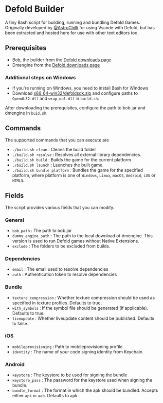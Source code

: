 # Defold Builder

A tiny Bash script for building, running and bundling Defold Games.
Originally developed by [@AstroChilli](https://github.com/astrochili) for using
Vscode with Defold, but has been extracted and hosted here for use with
other text editors too.

## Prerequisites

- Bob, the builder from the [Defold downloads page](https://d.defold.com)
- Dmengine from the [Defold downloads page](https://d.defold.com)

### Additional steps on Windows

- If you're running on Windows, you need to install Bash for Windows
- Download [x86_64-win32/defoldsdk.zip](https://d.defold.com/stable/) and
configure paths to `OpenAL32.dll` and `wrap_oal.dll` in `build.sh`.

After downloading the prerequisites, configure the path to bob.jar and dmengine
in `buid.sh`.

## Commands

The supported commands that you can execute are

- `./build.sh clean` : Cleans the build folder
- `./build.sh resolve` : Resolves all external library dependencies.
- `./build.sh build` : Builds the game for the current platform
- `./build.sh launch` : Launches the built game.
- `./build.sh bundle platform` : Bundles the game for the specified platform,
where platform is one of `Windows`, `Linux`, `macOS`, `Android`, `iOS` or `HTML5`.

## Fields

The script provides various fields that you can modify.

### General

- `bob_path` : The path to bob.jar
- `dummy_engine_path` : The path to the local download of dmengine. This version
is used to run Defold games without Native Extensions.
- `exclude` : The folders to be excluded from builds.

### Dependencies

- `email` : The email used to resolve dependencies
- `auth`  : Authentication token to resolve dependencies

### Bundle

- `texture_compression` : Whether texture compression should be used as
specified in texture profiles. Defaults to true.
- `with_symbols` : If the symbol file should be generated (if applicable).
Defaults to true.
- `liveupdate` : Whether liveupdate content should be published. Defaults to
false.

### iOS

- `mobileprovisioning` : Path to mobileprovisioning profile.
- `identity` : The name of your code signing identity from Keychain.

### Android

- `keystore` : The keystore to be used for signing the bundle
- `keystore_pass` : The password for the keystore used when signing the bundle.
- `bundle_format` : The format in which the apk should be bundled. Accepts either
`apk` or `aab`. Defaults to apk.
